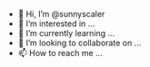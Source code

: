 - 👋 Hi, I’m @sunnyscaler
- 👀 I’m interested in ...
- 🌱 I’m currently learning ...
- 💞️ I’m looking to collaborate on ...
- 📫 How to reach me ...

<!---
sunnyscaler/sunnyscaler is a ✨ special ✨ repository because its `README.md` (this file) appears on your GitHub profile.
You can click the Preview link to take a look at your changes.
--->
